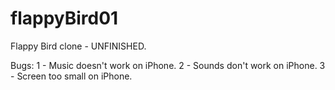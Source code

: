 # flappyBird01

Flappy Bird clone -   UNFINISHED.

Bugs:
1 - Music doesn't work on iPhone.
2 - Sounds don't work on iPhone.
3 - Screen too small on iPhone.
